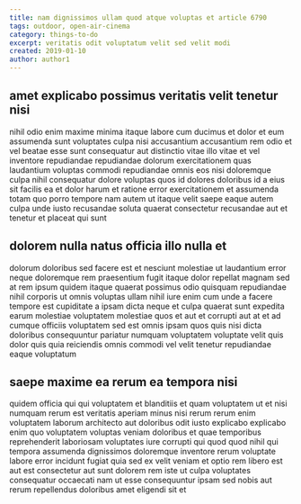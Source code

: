 ```yaml
---
title: nam dignissimos ullam quod atque voluptas et article 6790
tags: outdoor, open-air-cinema
category: things-to-do
excerpt: veritatis odit voluptatum velit sed velit modi
created: 2019-01-10
author: author1
---
```


## amet explicabo possimus veritatis velit tenetur nisi

nihil odio enim maxime minima itaque labore cum ducimus et dolor et eum assumenda sunt voluptates culpa nisi accusantium accusantium rem odio et vel beatae esse sunt consequatur aut distinctio vitae illo vitae et vel inventore repudiandae repudiandae dolorum exercitationem quas laudantium voluptas commodi repudiandae omnis eos nisi doloremque culpa nihil consequatur dolore voluptas quos id dolores doloribus id a eius sit facilis ea et dolor harum et ratione error exercitationem et assumenda totam quo porro tempore nam autem ut itaque velit saepe eaque autem culpa unde iusto recusandae soluta quaerat consectetur recusandae aut et tenetur et placeat qui sunt

## dolorem nulla natus officia illo nulla et

dolorum doloribus sed facere est et nesciunt molestiae ut laudantium error neque doloremque rem praesentium fugit itaque dolor repellat magnam sed at rem ipsum quidem itaque quaerat possimus odio quisquam repudiandae nihil corporis ut omnis voluptas ullam nihil iure enim cum unde a facere tempore est cupiditate a ipsam dicta neque et culpa quaerat sunt expedita earum molestiae voluptatem molestiae quos et aut et corrupti aut at et ad cumque officiis voluptatem sed est omnis ipsam quos quis nisi dicta doloribus consequuntur pariatur numquam voluptatem voluptate velit quis dolor quis quia reiciendis omnis commodi vel velit tenetur repudiandae eaque voluptatum

## saepe maxime ea rerum ea tempora nisi

quidem officia qui qui voluptatem et blanditiis et quam voluptatem ut et nisi numquam rerum est veritatis aperiam minus nisi rerum rerum enim voluptatem laborum architecto aut doloribus odit iusto explicabo explicabo enim quo voluptatem voluptas veniam doloribus et quae temporibus reprehenderit laboriosam voluptates iure corrupti qui quod quod nihil qui tempora assumenda dignissimos doloremque inventore rerum voluptate labore error incidunt fugiat quia sed ex velit veniam et optio rem libero est aut est consectetur aut sunt dolorem rem iste ut culpa voluptates consequatur occaecati nam ut esse consequuntur ipsam sed nobis aut rerum repellendus doloribus amet eligendi sit et
